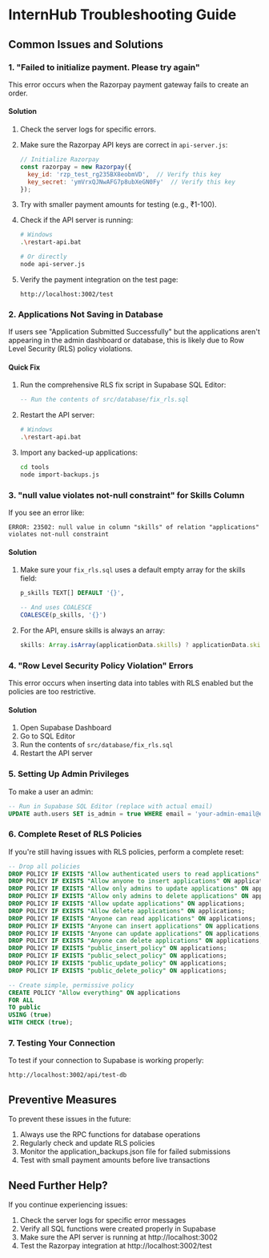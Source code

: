 # InternHub Troubleshooting Guide

## Common Issues and Solutions

### 1. "Failed to initialize payment. Please try again"

This error occurs when the Razorpay payment gateway fails to create an order.

#### Solution

1. Check the server logs for specific errors.

2. Make sure the Razorpay API keys are correct in `api-server.js`:
   ```javascript
   // Initialize Razorpay
   const razorpay = new Razorpay({
     key_id: 'rzp_test_rg235BX8eobmVD',  // Verify this key
     key_secret: 'ymVrxQJNwAFG7p8ubXeGN0Fy'  // Verify this key
   });
   ```

3. Try with smaller payment amounts for testing (e.g., ₹1-100).

4. Check if the API server is running:
   ```bash
   # Windows
   .\restart-api.bat
   
   # Or directly
   node api-server.js
   ```

5. Verify the payment integration on the test page:
   ```
   http://localhost:3002/test
   ```

### 2. Applications Not Saving in Database

If users see "Application Submitted Successfully" but the applications aren't appearing in the admin dashboard or database, this is likely due to Row Level Security (RLS) policy violations.

#### Quick Fix

1. Run the comprehensive RLS fix script in Supabase SQL Editor:
   ```sql
   -- Run the contents of src/database/fix_rls.sql
   ```

2. Restart the API server:
   ```bash
   # Windows
   .\restart-api.bat
   ```

3. Import any backed-up applications:
   ```bash
   cd tools
   node import-backups.js
   ```

### 3. "null value violates not-null constraint" for Skills Column

If you see an error like:
```
ERROR: 23502: null value in column "skills" of relation "applications" violates not-null constraint
```

#### Solution

1. Make sure your `fix_rls.sql` uses a default empty array for the skills field:
   ```sql
   p_skills TEXT[] DEFAULT '{}',
   
   -- And uses COALESCE
   COALESCE(p_skills, '{}')
   ```

2. For the API, ensure skills is always an array:
   ```javascript
   skills: Array.isArray(applicationData.skills) ? applicationData.skills : []
   ```

### 4. "Row Level Security Policy Violation" Errors

This error occurs when inserting data into tables with RLS enabled but the policies are too restrictive.

#### Solution

1. Open Supabase Dashboard
2. Go to SQL Editor
3. Run the contents of `src/database/fix_rls.sql`
4. Restart the API server

### 5. Setting Up Admin Privileges

To make a user an admin:

```sql
-- Run in Supabase SQL Editor (replace with actual email)
UPDATE auth.users SET is_admin = true WHERE email = 'your-admin-email@example.com';
```

### 6. Complete Reset of RLS Policies

If you're still having issues with RLS policies, perform a complete reset:

```sql
-- Drop all policies
DROP POLICY IF EXISTS "Allow authenticated users to read applications" ON applications;
DROP POLICY IF EXISTS "Allow anyone to insert applications" ON applications;
DROP POLICY IF EXISTS "Allow only admins to update applications" ON applications;
DROP POLICY IF EXISTS "Allow only admins to delete applications" ON applications;
DROP POLICY IF EXISTS "Allow update applications" ON applications;
DROP POLICY IF EXISTS "Allow delete applications" ON applications;
DROP POLICY IF EXISTS "Anyone can read applications" ON applications;
DROP POLICY IF EXISTS "Anyone can insert applications" ON applications;
DROP POLICY IF EXISTS "Anyone can update applications" ON applications;
DROP POLICY IF EXISTS "Anyone can delete applications" ON applications;
DROP POLICY IF EXISTS "public_insert_policy" ON applications;
DROP POLICY IF EXISTS "public_select_policy" ON applications;
DROP POLICY IF EXISTS "public_update_policy" ON applications;
DROP POLICY IF EXISTS "public_delete_policy" ON applications;

-- Create simple, permissive policy
CREATE POLICY "Allow everything" ON applications
FOR ALL
TO public
USING (true)
WITH CHECK (true);
```

### 7. Testing Your Connection

To test if your connection to Supabase is working properly:

```
http://localhost:3002/api/test-db
```

## Preventive Measures

To prevent these issues in the future:

1. Always use the RPC functions for database operations 
2. Regularly check and update RLS policies
3. Monitor the application_backups.json file for failed submissions
4. Test with small payment amounts before live transactions

## Need Further Help?

If you continue experiencing issues:

1. Check the server logs for specific error messages
2. Verify all SQL functions were created properly in Supabase
3. Make sure the API server is running at http://localhost:3002
4. Test the Razorpay integration at http://localhost:3002/test 
